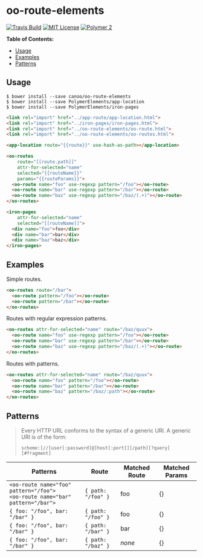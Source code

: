 # oo-route-elements

[![Travis Build](https://img.shields.io/travis/canoo/oo-route-elements.svg)](https://travis-ci.org/canoo/oo-route-elements)
[![MIT License](https://img.shields.io/badge/license-MIT%20License-blue.svg?style=flat)](https://opensource.org/licenses/MIT)
[![Polymer 2](https://img.shields.io/badge/webcomponents-Polymer%202-orange.svg?style=flat)](https://www.polymer-project.org/2.0/start/)
<!-- [![Canoo Incubator](https://img.shields.io/badge/canoo-incubator-be1432.svg?style=flat)](https://github.com/canoo) -->

**Table of Contents:**

<!-- TOC depthFrom:2 -->

- [Usage](#usage)
- [Examples](#examples)
- [Patterns](#patterns)

<!-- /TOC -->

## Usage

~~~
$ bower install --save canoo/oo-route-elements
$ bower install --save PolymerElements/app-location
$ bower install --save PolymerElements/iron-pages
~~~

~~~html
<link rel="import" href="../app-route/app-location.html">
<link rel="import" href="../iron-pages/iron-pages.html">
<link rel="import" href="../oo-route-elements/oo-route.html">
<link rel="import" href="../oo-route-elements/oo-routes.html">

<app-location route="{{route}}" use-hash-as-path></app-location>

<oo-routes
    route="[[route.path]]"
    attr-for-selected="name"
    selected="{{routeName}}"
    params="{{routeParams}}">
  <oo-route name="foo" use-regexp pattern="/foo"></oo-route>
  <oo-route name="bar" use-regexp pattern="/bar"></oo-route>
  <oo-route name="baz" use-regexp pattern="/baz/(.+)"></oo-route>
</oo-routes>

<iron-pages
    attr-for-selected="name"
    selected="[[routeName]]">
  <div name="foo">foo</div>
  <div name="bar">bar</div>
  <div name="baz">baz</div>
</iron-pages>
~~~

## Examples

Simple routes.

~~~html
<oo-routes route="/bar">
  <oo-route pattern="/foo"></oo-route>
  <oo-route pattern="/bar"></oo-route>
</oo-routes>
~~~

Routes with regular expression patterns.

~~~html
<oo-routes attr-for-selected="name" route="/baz/quux">
  <oo-route name="foo" use-regexp pattern="/foo"></oo-route>
  <oo-route name="bar" use-regexp pattern="/bar"></oo-route>
  <oo-route name="baz" use-regexp pattern="/baz/(.+)"></oo-route>
</oo-routes>
~~~

Routes with patterns.

~~~html
<oo-routes attr-for-selected="name" route="/baz/quux">
  <oo-route name="foo" pattern="/foo"></oo-route>
  <oo-route name="bar" pattern="/bar"></oo-route>
  <oo-route name="baz" pattern="/baz/:path"></oo-route>
</oo-routes>
~~~

## Patterns

>Every HTTP URL conforms to the syntax of a generic URI. A generic URI is of the form:
>
>~~~
>scheme:[//[user[:password]@]host[:port]][/path][?query][#fragment]
>~~~


Patterns | Route | Matched Route | Matched Params
---------|-------|---------------|----------------
`<oo-route name="foo" pattern="/foo">` <br> `<oo-route name="bar" pattern="/bar">` |  `{ path: "/foo" }` | foo | {}
`{ foo: "/foo", bar: "/bar" }` | `{ path: "/foo" }` | foo | {}
`{ foo: "/foo", bar: "/bar" }` | `{ path: "/bar" }` | bar | {}
`{ foo: "/foo", bar: "/bar" }` | `{ path: "/baz" }` | *none* | {}
